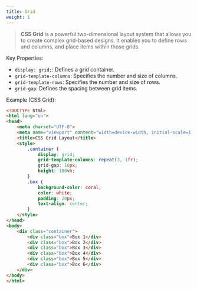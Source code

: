 ```yaml
---
title: Grid
weight: 1
---
```


> **CSS Grid** is a powerful two-dimensional layout system that allows you to create complex grid-based designs. It enables you to define rows and columns, and place items within those grids.

Key Properties:
- `display: grid;`: Defines a grid container.
- `grid-template-columns`: Specifies the number and size of columns.
- `grid-template-rows`: Specifies the number and size of rows.
- `grid-gap`: Defines the spacing between grid items.

Example (CSS Grid):

```html
<!DOCTYPE html>
<html lang="en">
<head>
    <meta charset="UTF-8">
    <meta name="viewport" content="width=device-width, initial-scale=1.0">
    <title>CSS Grid Layout</title>
    <style>
        .container {
            display: grid;
            grid-template-columns: repeat(3, 1fr);
            grid-gap: 10px;
            height: 100vh;
        }
        .box {
            background-color: coral;
            color: white;
            padding: 20px;
            text-align: center;
        }
    </style>
</head>
<body>
    <div class="container">
        <div class="box">Box 1</div>
        <div class="box">Box 2</div>
        <div class="box">Box 3</div>
        <div class="box">Box 4</div>
        <div class="box">Box 5</div>
        <div class="box">Box 6</div>
    </div>
</body>
</html>
```